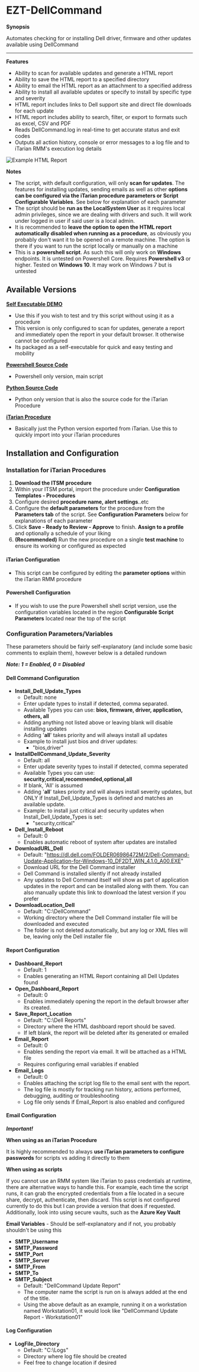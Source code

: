 # EZT-DellCommand

**Synopsis**

Automates checking for or installing Dell driver, firmware and other updates available using DellCommand
* * * 
**Features**

- Ability to scan for available updates and generate a HTML report
- Ability to save the HTML report to a specified directory
- Ability to email the HTML report as an attachment to a specified address
- Ability to install all available updates or specify to install by specific type and severity
- HTML report includes links to Dell support site and direct file downloads for each update
- HTML report includes ability to search, filter, or export to formats such as excel, CSV and PDF 
- Reads DellCommand.log in real-time to get accurate status and exit codes
- Outputs all action history, console or error messages to a log file and to iTarian RMM's execution log details

![Example HTML Report](/images/Example-Report.png)

**Notes**

- The script, with default configuration, will only **scan for updates**. The features for installing updates, sending emails as well as other **options can be configured via the iTarian procedure parameters or Script Configurable Variables**. See below for explanation of each parameter
- The script should be **run as the LocalSystem User** as it requires local admin privileges, since we are dealing with drivers and such. It will work under logged in user if said user is a local admin. 
- It is recommended to **leave the option to open the HTML report automatically disabled when running as a procedure**, as obviously you probably don't want it to be opened on a remote machine. The option is there if you want to run the script locally or manually on a machine 
- This is a **powershell script**. As such this will only work on **Windows** endpoints. It is untested on Powershell Core. Requires **Powershell v3** or higher. Tested on **Windows 10**. It may work on Windows 7 but is untested

## Available Versions

**[Self Executable DEMO](https://github.com/EZTechhelp/EZT-DellCommand/raw/main/EZT-DellCommand-DEMO.zip)**  

- Use this if you wish to test and try this script without using it as a procedure
- This version is only configured to scan for updates, generate a report and immediately open the report in your default browser. It otherwise cannot be configured
- Its packaged as a self-executable for quick and easy testing and mobility

**[Powershell Source Code](https://github.com/EZTechhelp/EZT-DellCommand/raw/main/EZT-DellCommand.ps1)** 

- Powershell only version, main script

**[Python Source Code](https://github.com/EZTechhelp/EZT-DellCommand/raw/main/EZT-DellCommand.py)**

- Python only version that is also the source code for the iTarian Procedure

**[iTarian Procedure](https://github.com/EZTechhelp/EZT-DellCommand/raw/main/EZT-DellCommand.json)**

- Basically just the Python version exported from iTarian. Use this to quickly import into your iTarian procedures

## Installation and Configuration

### Installation for iTarian Procedures

1. **Download the ITSM procedure** 
2. Within your ITSM portal, import the procedure under **Configuration Templates - Procedures**
3. Configure desired **procedure name, alert settings**..etc
4. Configure the **default parameters** for the procedure from the **Parameters tab** of the script. See **Configuration Parameters** below for explanations of each parameter
5. Click **Save - Ready to Review - Approve** to finish. **Assign to a profile** and optionally a schedule of your liking
6. **(Recommended)** Run the new procedure on a single **test machine** to ensure its working or configured as expected

#### iTarian Configuration

- This script can be configured by editing the **parameter options** within the iTarian RMM procedure 

#### Powershell Configuration

- If you wish to use the pure Powershell shell script version, use the configuration variables located in the region **Configurable Script Parameters** located near the top of the script 

### Configuration Parameters/Variables

These parameters should be fairly self-explanatory (and include some basic comments to explain them), however below is a detailed rundown

_**Note: 1 = Enabled, 0 = Disabled**_

#### Dell Command Configuration

-  **Install_Dell_Update_Types**
   - Default: none
   - Enter update types to install if detected, comma separated. 
   - Available Types you can use: **bios, firmware, driver, application, others, all**
   - Adding anything not listed above or leaving blank will disable installing updates
   - Adding '**all**' takes priority and will always install all updates 
   - Example to install just bios and driver updates: 
     - "bios,driver"
-  **InstallDellCommand_Update_Severity**
   - Default: all
   - Enter update severity types to install if detected, comma seperated
   - Available Types you can use: **security,critical,recommended,optional,all**
   - If blank, 'All' is assumed
   - Adding '**all**' takes priority and will always install severity updates, but ONLY if Install_Dell_Update_Types is defined and matches an available update. 
   - Example: to install just critical and security updates when Install_Dell_Update_Types is set: 
     - "security,critical"
-  **Dell_Install_Reboot**
   - Default: 0
   - Enables automatic reboot of system after updates are installed
-  **DownloadURL_Dell**
   - Default:  "https://dl.dell.com/FOLDER06986472M/2/Dell-Command-Update-Application-for-Windows-10_DF2DT_WIN_4.1.0_A00.EXE" 
   - Download URL for the Dell Command installer
   - Dell Command is installed silently if not already installed
   - Any updates to Dell Command itself will show as part of application updates in the report and can be installed along with them. You can also manually update this link to download the latest version if you prefer
-  **DownloadLocation_Dell**
   - Default: "C:\DellCommand"
   - Working directory where the Dell Command installer file will be downloaded and executed
   - The folder is not deleted automatically, but any log or XML files will be, leaving only the Dell installer file

#### Report Configuration

-  **Dashboard_Report**
   - Default: 1 
   - Enables generating an HTML Report containing all Dell Updates found
-  **Open_Dashboard_Report**
   - Default: 0
   - Enables immediately opening the report in the default browser after its created. 
-  **Save_Report_Location**
   - Default: "C:\Dell Reports"
   - Directory where the HTML dashboard report should be saved. 
   - If left blank, the report will be deleted after its generated or emailed
-  **Email_Report**
   - Default: 0
   - Enables sending the report via email. It will be attached as a HTML file
   - Requires configuring email variables if enabled
-  **Email_Logs**
   - Default: 0  
   - Enables attaching the script log file to the email sent with the report.
   - The log file is mostly for tracking run history, actions performed, debugging, auditing or troubleshooting
   - Log file only sends if Email_Report is also enabled and configured

#### Email Configuration

_**Important!**_

**When using as an iTarian Procedure** 

It is highly recommended to always **use iTarian parameters to configure passwords** for scripts vs adding it directly to them 

**When using as scripts** 

If you cannot use an RMM system like iTarian to pass credentials at runtime, there are alternative ways to handle this. For example, each time the script runs, it can grab the encrypted credentials from a file located in a secure share, decrypt, authenticate, then discard. This script is not configured currently to do this but I can provide a version that does if requested. Additionally, look into using secure vaults, such as the **Azure Key Vault**

**Email Variables** - Should be self-explanatory and if not, you probably shouldn't be using this

- **SMTP_Username** 
- **SMTP_Password**
- **SMTP_Port**
- **SMTP_Server**
- **SMTP_From**
- **SMTP_To**
- **SMTP_Subject**
  - Default: "DellCommand Update Report"
  - The computer name the script is run on is always added at the end of the title. 
  - Using the above default as an example, running it on a workstation named Workstation01, it would look like "DellCommand Update Report - Workstation01"

#### Log Configuration

-  **LogFile_Directory** 
   - Default: "C:\Logs\"
   - Directory where log file should be created
   - Feel free to change location if desired


